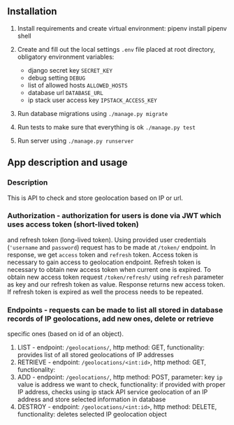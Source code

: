 ## Installation

1. Install requirements and create virtual environment:
    pipenv install
    pipenv shell
2. Create and fill out the local settings `.env` file placed at root directory, obligatory environment variables:
    - django secret key `SECRET_KEY`
    - debug setting `DEBUG`
    - list of allowed hosts `ALLOWED_HOSTS`
    - database url `DATABASE_URL`
    - ip stack user access key `IPSTACK_ACCESS_KEY`
    
3. Run database migrations using `./manage.py migrate`
4. Run tests to make sure that everything is ok `./manage.py test`
5. Run server using `./manage.py runserver`

## App description and usage
### Description

This is API to check and store geolocation based on IP or url.

### Authorization - authorization for users is done via JWT which uses access token (short-lived token)
and refresh token (long-lived token). Using provided user credentials (`'username` and `password`)
request has to be made at `/token/` endpoint. In response, we get `access` token and `refresh` token.
Access token is necessary to gain access to geolocation endpoint.
Refresh token is necessary to obtain new access token when current one is expired. To obtain new access token request
`/token/refresh/` using `refresh` parameter as key and our refresh token as value. Response returns new access token.
If refresh token is expired as well the process needs to be repeated.
### Endpoints - requests can be made to list all stored in database records of IP geolocations, add new ones, delete or retrieve
specific ones (based on id of an object).
   1. LIST - endpoint: `/geolocations/`, http method: GET, functionality: provides list of all stored geolocations of IP addresses
   2. RETRIEVE - endpoint: `/geolocations/<int:id>`, http method: GET, functionality:
   3. ADD - endpoint: `/geolocations/`, http method: POST, parameter: key `ip` value is address we want to check,  functionality: 
   if provided with proper IP address, checks using ip stack API service geolocation of an IP address and store selected information in database
   4. DESTROY - endpoint: `/geolocations/<int:id>`, http method: DELETE, functionality: deletes selected IP geolocation object